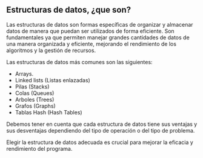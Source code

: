 ## Estructuras de datos, ¿que son?

Las estructuras de datos son formas específicas de organizar y almacenar datos de manera que puedan ser utilizados de forma eficiente. Son fundamentales ya que permiten manejar grandes cantidades de datos de una manera organizada y eficiente, mejorando el rendimiento de los algoritmos y la gestión de recursos.

Las estructuras de datos más comunes son las siguientes:

- Arrays.
- Linked lists (Listas enlazadas)
- Pilas (Stacks)
- Colas (Queues)
- Arboles (Trees)
- Grafos (Graphs)
- Tablas Hash (Hash Tables)

Debemos tener en cuenta que cada estructura de datos tiene sus ventajas y sus desventajas dependiendo del tipo de operación o del tipo de problema.

Elegir la estructura de datos adecuada es crucial para mejorar la eficacia y rendimiento del programa.